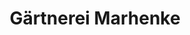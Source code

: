 ---
title: "Gärtnerei Marhenke"
url: /katlenburg-lindau/gaertnerei-marhenke/
shop: Garten-Center
---